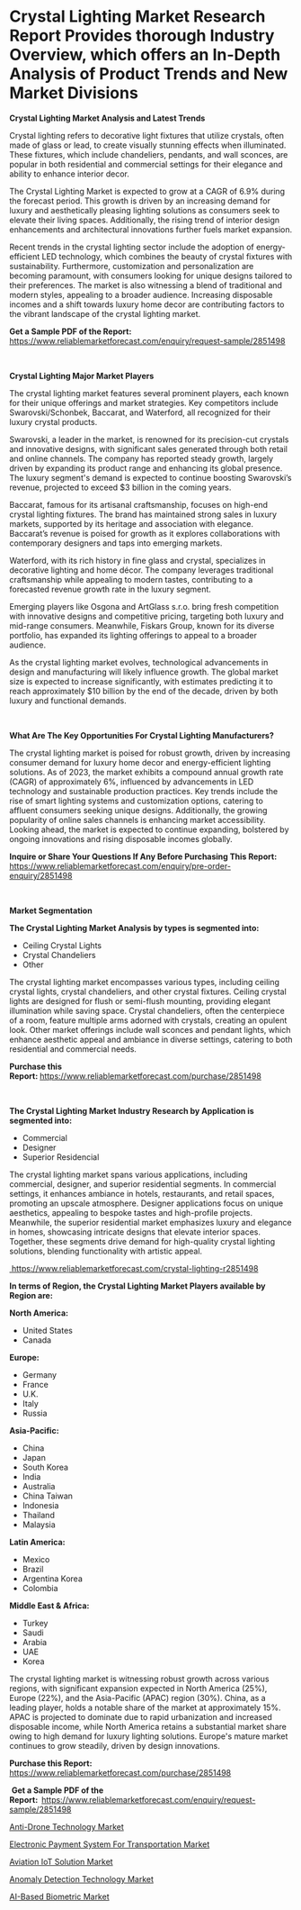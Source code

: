 <p><h1>Crystal Lighting Market Research Report Provides thorough Industry Overview, which offers an In-Depth Analysis of Product Trends and New Market Divisions</h1></p><p><strong>Crystal Lighting Market Analysis and Latest Trends</strong></p>
<p><p>Crystal lighting refers to decorative light fixtures that utilize crystals, often made of glass or lead, to create visually stunning effects when illuminated. These fixtures, which include chandeliers, pendants, and wall sconces, are popular in both residential and commercial settings for their elegance and ability to enhance interior decor. </p><p>The Crystal Lighting Market is expected to grow at a CAGR of 6.9% during the forecast period. This growth is driven by an increasing demand for luxury and aesthetically pleasing lighting solutions as consumers seek to elevate their living spaces. Additionally, the rising trend of interior design enhancements and architectural innovations further fuels market expansion. </p><p>Recent trends in the crystal lighting sector include the adoption of energy-efficient LED technology, which combines the beauty of crystal fixtures with sustainability. Furthermore, customization and personalization are becoming paramount, with consumers looking for unique designs tailored to their preferences. The market is also witnessing a blend of traditional and modern styles, appealing to a broader audience. Increasing disposable incomes and a shift towards luxury home decor are contributing factors to the vibrant landscape of the crystal lighting market.</p></p>
<p><strong>Get a Sample PDF of the Report:&nbsp;</strong> <a href="https://www.reliablemarketforecast.com/enquiry/request-sample/2851498?utm_campaign=1833&utm_medium=2&utm_source=Github&utm_content=ia&utm_term=11032025&utm_id=crystal-lighting">https://www.reliablemarketforecast.com/enquiry/request-sample/2851498</a></p>
<p>&nbsp;</p>
<p><strong>Crystal Lighting Major Market Players</strong></p>
<p><p>The crystal lighting market features several prominent players, each known for their unique offerings and market strategies. Key competitors include Swarovski/Schonbek, Baccarat, and Waterford, all recognized for their luxury crystal products. </p><p>Swarovski, a leader in the market, is renowned for its precision-cut crystals and innovative designs, with significant sales generated through both retail and online channels. The company has reported steady growth, largely driven by expanding its product range and enhancing its global presence. The luxury segment's demand is expected to continue boosting Swarovski’s revenue, projected to exceed $3 billion in the coming years.</p><p>Baccarat, famous for its artisanal craftsmanship, focuses on high-end crystal lighting fixtures. The brand has maintained strong sales in luxury markets, supported by its heritage and association with elegance. Baccarat’s revenue is poised for growth as it explores collaborations with contemporary designers and taps into emerging markets.</p><p>Waterford, with its rich history in fine glass and crystal, specializes in decorative lighting and home décor. The company leverages traditional craftsmanship while appealing to modern tastes, contributing to a forecasted revenue growth rate in the luxury segment. </p><p>Emerging players like Osgona and ArtGlass s.r.o. bring fresh competition with innovative designs and competitive pricing, targeting both luxury and mid-range consumers. Meanwhile, Fiskars Group, known for its diverse portfolio, has expanded its lighting offerings to appeal to a broader audience.</p><p>As the crystal lighting market evolves, technological advancements in design and manufacturing will likely influence growth. The global market size is expected to increase significantly, with estimates predicting it to reach approximately $10 billion by the end of the decade, driven by both luxury and functional demands.</p></p>
<p>&nbsp;</p>
<p><strong>What Are The Key Opportunities For Crystal Lighting Manufacturers?</strong></p>
<p><p>The crystal lighting market is poised for robust growth, driven by increasing consumer demand for luxury home decor and energy-efficient lighting solutions. As of 2023, the market exhibits a compound annual growth rate (CAGR) of approximately 6%, influenced by advancements in LED technology and sustainable production practices. Key trends include the rise of smart lighting systems and customization options, catering to affluent consumers seeking unique designs. Additionally, the growing popularity of online sales channels is enhancing market accessibility. Looking ahead, the market is expected to continue expanding, bolstered by ongoing innovations and rising disposable incomes globally.</p></p>
<p><strong>Inquire or Share Your Questions If Any Before Purchasing This Report:</strong> <a href="https://www.reliablemarketforecast.com/enquiry/pre-order-enquiry/2851498?utm_campaign=1833&utm_medium=2&utm_source=Github&utm_content=ia&utm_term=11032025&utm_id=crystal-lighting">https://www.reliablemarketforecast.com/enquiry/pre-order-enquiry/2851498</a></p>
<p>&nbsp;</p>
<p><strong>Market Segmentation</strong></p>
<p><strong>The Crystal Lighting Market Analysis by types is segmented into:</strong></p>
<p><ul><li>Ceiling Crystal Lights</li><li>Crystal Chandeliers</li><li>Other</li></ul></p>
<p><p>The crystal lighting market encompasses various types, including ceiling crystal lights, crystal chandeliers, and other crystal fixtures. Ceiling crystal lights are designed for flush or semi-flush mounting, providing elegant illumination while saving space. Crystal chandeliers, often the centerpiece of a room, feature multiple arms adorned with crystals, creating an opulent look. Other market offerings include wall sconces and pendant lights, which enhance aesthetic appeal and ambiance in diverse settings, catering to both residential and commercial needs.</p></p>
<p><strong>Purchase this Report:&nbsp;</strong><a href="https://www.reliablemarketforecast.com/purchase/2851498?utm_campaign=1833&utm_medium=2&utm_source=Github&utm_content=ia&utm_term=11032025&utm_id=crystal-lighting">https://www.reliablemarketforecast.com/purchase/2851498</a></p>
<p>&nbsp;</p>
<p><strong>The Crystal Lighting Market Industry Research by Application is segmented into:</strong></p>
<p><ul><li>Commercial</li><li>Designer</li><li>Superior Residencial</li></ul></p>
<p><p>The crystal lighting market spans various applications, including commercial, designer, and superior residential segments. In commercial settings, it enhances ambiance in hotels, restaurants, and retail spaces, promoting an upscale atmosphere. Designer applications focus on unique aesthetics, appealing to bespoke tastes and high-profile projects. Meanwhile, the superior residential market emphasizes luxury and elegance in homes, showcasing intricate designs that elevate interior spaces. Together, these segments drive demand for high-quality crystal lighting solutions, blending functionality with artistic appeal.</p></p>
<p><a href="https://www.reliablemarketforecast.com/crystal-lighting-r2851498?utm_campaign=1833&utm_medium=2&utm_source=Github&utm_content=ia&utm_term=11032025&utm_id=crystal-lighting">&nbsp;https://www.reliablemarketforecast.com/crystal-lighting-r2851498</a></p>
<p><strong>In terms of Region, the Crystal Lighting Market Players available by Region are:</strong></p>
<p>
    <p> <strong> North America: </strong>
        <ul>
            <li>United States</li>
            <li>Canada</li>
        </ul>
        </p> 
    <p> <strong> Europe: </strong>
        <ul>
            <li>Germany</li>
            <li>France</li>
            <li>U.K.</li>
            <li>Italy</li>
            <li>Russia</li>
        </ul>
        </p> 
    <p> <strong> Asia-Pacific: </strong>
        <ul>
            <li>China</li>
            <li>Japan</li>
            <li>South Korea</li>
            <li>India</li>
            <li>Australia</li>
            <li>China Taiwan</li>
            <li>Indonesia</li>
            <li>Thailand</li>
            <li>Malaysia</li>
        </ul>
        </p> 
    <p> <strong> Latin America: </strong>
        <ul>
            <li>Mexico</li>
            <li>Brazil</li>
            <li>Argentina Korea</li>
            <li>Colombia</li>
        </ul>
        </p> 
    <p> <strong> Middle East & Africa: </strong>
        <ul>
            <li>Turkey</li>
            <li>Saudi</li>
            <li>Arabia</li>
            <li>UAE</li>
            <li>Korea</li>
        </ul>
    </p>
    </p>
<p><p>The crystal lighting market is witnessing robust growth across various regions, with significant expansion expected in North America (25%), Europe (22%), and the Asia-Pacific (APAC) region (30%). China, as a leading player, holds a notable share of the market at approximately 15%. APAC is projected to dominate due to rapid urbanization and increased disposable income, while North America retains a substantial market share owing to high demand for luxury lighting solutions. Europe's mature market continues to grow steadily, driven by design innovations.</p></p>
<p><strong>Purchase this Report: </strong><a href="https://www.reliablemarketforecast.com/purchase/2851498?utm_campaign=1833&utm_medium=2&utm_source=Github&utm_content=ia&utm_term=11032025&utm_id=crystal-lighting">https://www.reliablemarketforecast.com/purchase/2851498</a></p>
<p>&nbsp;<strong>Get a Sample PDF of the Report:&nbsp;&nbsp;</strong><a href="https://www.reliablemarketforecast.com/enquiry/request-sample/2851498?utm_campaign=1833&utm_medium=2&utm_source=Github&utm_content=ia&utm_term=11032025&utm_id=crystal-lighting">https://www.reliablemarketforecast.com/enquiry/request-sample/2851498</a></p>
<p><strong></strong></p>
<p><p><a href="https://github.com/prantoblouin/Market-Research-Report-List-1/blob/main/anti-drone-technology-market.md?utm_campaign=1833&utm_medium=2&utm_source=Github&utm_content=ia&utm_term=11032025&utm_id=crystal-lighting">Anti-Drone Technology Market</a></p><p><a href="https://github.com/karydacamu/Market-Research-Report-List-1/blob/main/electronic-payment-system-for-transportation-market.md?utm_campaign=1833&utm_medium=2&utm_source=Github&utm_content=ia&utm_term=11032025&utm_id=crystal-lighting">Electronic Payment System For Transportation Market</a></p><p><a href="https://github.com/naomaroaoonv/Market-Research-Report-List-1/blob/main/aviation-iot-solution-market.md?utm_campaign=1833&utm_medium=2&utm_source=Github&utm_content=ia&utm_term=11032025&utm_id=crystal-lighting">Aviation IoT Solution Market</a></p><p><a href="https://github.com/iyachikareva/Market-Research-Report-List-1/blob/main/anomaly-detection-technology-market.md?utm_campaign=1833&utm_medium=2&utm_source=Github&utm_content=ia&utm_term=11032025&utm_id=crystal-lighting">Anomaly Detection Technology Market</a></p><p><a href="https://github.com/guyotkiferhi/Market-Research-Report-List-1/blob/main/ai-based-biometric-market.md?utm_campaign=1833&utm_medium=2&utm_source=Github&utm_content=ia&utm_term=11032025&utm_id=crystal-lighting">AI-Based Biometric Market</a></p></p>